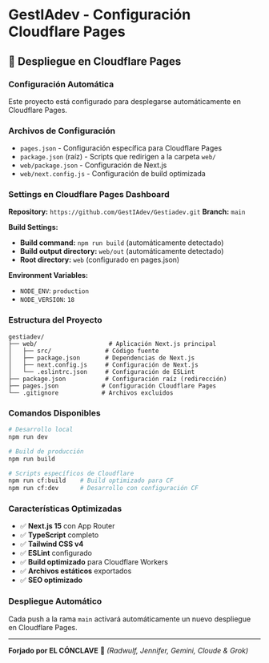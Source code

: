 # GestIAdev - Configuración Cloudflare Pages

## 🚀 Despliegue en Cloudflare Pages

### Configuración Automática
Este proyecto está configurado para desplegarse automáticamente en Cloudflare Pages.

### Archivos de Configuración
- `pages.json` - Configuración específica para Cloudflare Pages
- `package.json` (raíz) - Scripts que redirigen a la carpeta `web/`
- `web/package.json` - Configuración de Next.js
- `web/next.config.js` - Configuración de build optimizada

### Settings en Cloudflare Pages Dashboard

**Repository:** `https://github.com/GestIAdev/Gestiadev.git`
**Branch:** `main`

**Build Settings:**
- **Build command:** `npm run build` (automáticamente detectado)
- **Build output directory:** `web/out` (automáticamente detectado)
- **Root directory:** `web` (configurado en pages.json)

**Environment Variables:**
- `NODE_ENV`: `production`
- `NODE_VERSION`: `18`

### Estructura del Proyecto
```
gestiadev/
├── web/                    # Aplicación Next.js principal
│   ├── src/               # Código fuente
│   ├── package.json       # Dependencias de Next.js
│   ├── next.config.js     # Configuración de Next.js
│   └── .eslintrc.json     # Configuración de ESLint
├── package.json           # Configuración raíz (redirección)
├── pages.json            # Configuración Cloudflare Pages
└── .gitignore            # Archivos excluidos
```

### Comandos Disponibles
```bash
# Desarrollo local
npm run dev

# Build de producción
npm run build

# Scripts específicos de Cloudflare
npm run cf:build    # Build optimizado para CF
npm run cf:dev      # Desarrollo con configuración CF
```

### Características Optimizadas
- ✅ **Next.js 15** con App Router
- ✅ **TypeScript** completo
- ✅ **Tailwind CSS v4**
- ✅ **ESLint** configurado
- ✅ **Build optimizado** para Cloudflare Workers
- ✅ **Archivos estáticos** exportados
- ✅ **SEO optimizado**

### Despliegue Automático
Cada push a la rama `main` activará automáticamente un nuevo despliegue en Cloudflare Pages.

---

**Forjado por EL CÓNCLAVE** 👑
*(Radwulf, Jennifer, Gemini, Cloude & Grok)*